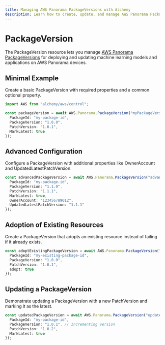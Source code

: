 ```yaml
---
title: Managing AWS Panorama PackageVersions with Alchemy
description: Learn how to create, update, and manage AWS Panorama PackageVersions using Alchemy Cloud Control.
---
```


# PackageVersion

The PackageVersion resource lets you manage [AWS Panorama PackageVersions](https://docs.aws.amazon.com/panorama/latest/userguide/) for deploying and updating machine learning models and applications on AWS Panorama devices.

## Minimal Example

Create a basic PackageVersion with required properties and a common optional property.

```ts
import AWS from "alchemy/aws/control";

const packageVersion = await AWS.Panorama.PackageVersion("myPackageVersion", {
  PackageId: "my-package-id",
  PackageVersion: "1.0.0",
  PatchVersion: "1.0.1",
  MarkLatest: true
});
```

## Advanced Configuration

Configure a PackageVersion with additional properties like OwnerAccount and UpdatedLatestPatchVersion.

```ts
const advancedPackageVersion = await AWS.Panorama.PackageVersion("advancedPackageVersion", {
  PackageId: "my-package-id",
  PackageVersion: "1.1.0",
  PatchVersion: "1.1.1",
  MarkLatest: true,
  OwnerAccount: "123456789012",
  UpdatedLatestPatchVersion: "1.1.1"
});
```

## Adoption of Existing Resources

Create a PackageVersion that adopts an existing resource instead of failing if it already exists.

```ts
const adoptExistingPackageVersion = await AWS.Panorama.PackageVersion("adoptPackageVersion", {
  PackageId: "my-existing-package-id",
  PackageVersion: "1.0.0",
  PatchVersion: "1.0.1",
  adopt: true
});
```

## Updating a PackageVersion

Demonstrate updating a PackageVersion with a new PatchVersion and marking it as the latest.

```ts
const updatedPackageVersion = await AWS.Panorama.PackageVersion("updatePackageVersion", {
  PackageId: "my-package-id",
  PackageVersion: "1.0.1", // Incrementing version
  PatchVersion: "1.0.2",
  MarkLatest: true
});
```